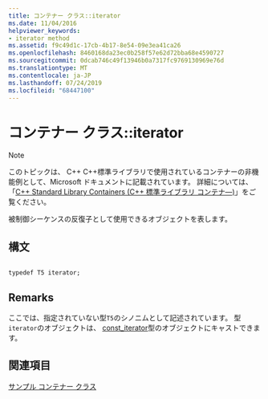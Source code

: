 ```yaml
---
title: コンテナー クラス::iterator
ms.date: 11/04/2016
helpviewer_keywords:
- iterator method
ms.assetid: f9c49d1c-17cb-4b17-8e54-09e3ea41ca26
ms.openlocfilehash: 8460168da23ec0b258f57e62d72bba68e4590727
ms.sourcegitcommit: 0dcab746c49f13946b0a7317fc9769130969e76d
ms.translationtype: MT
ms.contentlocale: ja-JP
ms.lasthandoff: 07/24/2019
ms.locfileid: "68447100"
---
```

# <a name="container-classiterator"></a>コンテナー クラス::iterator

> [!NOTE]
> このトピックは、 C++ C++標準ライブラリで使用されているコンテナーの非機能例として、Microsoft ドキュメントに記載されています。 詳細については、「[C++ Standard Library Containers (C++ 標準ライブラリ コンテナ―)](../standard-library/stl-containers.md)」をご覧ください。

被制御シーケンスの反復子として使用できるオブジェクトを表します。

## <a name="syntax"></a>構文

```

typedef T5 iterator;
```

## <a name="remarks"></a>Remarks

ここでは、指定されていない型`T5`のシノニムとして記述されています。 型`iterator`のオブジェクトは、 [const_iterator](../standard-library/container-class-const-iterator.md)型のオブジェクトにキャストできます。

## <a name="see-also"></a>関連項目

[サンプル コンテナー クラス](../standard-library/sample-container-class.md)

